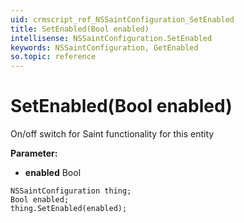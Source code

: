 ```yaml
---
uid: crmscript_ref_NSSaintConfiguration_SetEnabled
title: SetEnabled(Bool enabled)
intellisense: NSSaintConfiguration.SetEnabled
keywords: NSSaintConfiguration, GetEnabled
so.topic: reference
---
```


# SetEnabled(Bool enabled)

On/off switch for Saint functionality for this entity

**Parameter:** 
* **enabled** Bool

```crmscript
NSSaintConfiguration thing;
Bool enabled;
thing.SetEnabled(enabled);
```

